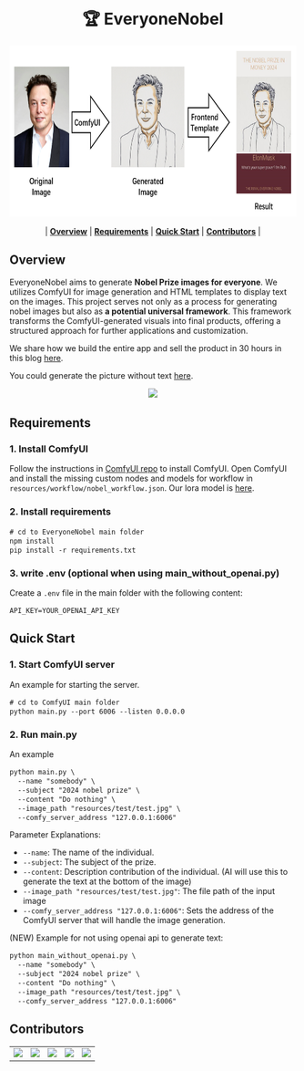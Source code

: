 <!-- PROJECT LOGO -->
<br />
<div align="center">
    <h1> &#127942 EveryoneNobel </h1>
    <img height="300" src="resources/readme/overview.png" />
</div>

<div align="center">

| **[Overview](#overview)** | **[Requirements](#requirements)** | **[Quick Start](#quick-start)** | **[Contributors](#contributors)** |
</div>

## Overview

EveryoneNobel aims to generate **Nobel Prize images for everyone**. We utilizes ComfyUI for image generation and HTML templates to display text on the images. This project serves not only as a process for generating nobel images but also as **a potential universal framework**. This framework transforms the ComfyUI-generated visuals into final products, offering a structured approach for further applications and customization.

We share how we build the entire app and sell the product in 30 hours in this blog [here](https://mp.weixin.qq.com/s/t3v-h1MzpFKuh0RCMRmjEg).

You could generate the picture without text [here](https://civitai.com/models/875184?modelVersionId=979771).

<div align="center">
    <img width="800" src="resources/readme/result_allinone_small.png" />
</div>

## Requirements
### 1. Install ComfyUI
Follow the instructions in [ComfyUI repo](https://github.com/comfyanonymous/ComfyUI) to install ComfyUI. Open ComfyUI and install the missing custom nodes and models for workflow in `resources/workflow/nobel_workflow.json`. Our lora model is [here](https://civitai.com/models/875184?modelVersionId=979771).

### 2. Install requirements
``` shell
# cd to EveryoneNobel main folder
npm install
pip install -r requirements.txt
```

### 3. write .env (optional when using main_without_openai.py) 
Create a `.env` file in the main folder with the following content:
``` shell
API_KEY=YOUR_OPENAI_API_KEY
```

## Quick Start

### 1. Start ComfyUI server
An example for starting the server.

``` shell
# cd to ComfyUI main folder
python main.py --port 6006 --listen 0.0.0.0
```

### 2. Run main.py

An example
```shell
python main.py \
  --name "somebody" \
  --subject "2024 nobel prize" \
  --content "Do nothing" \
  --image_path "resources/test/test.jpg" \
  --comfy_server_address "127.0.0.1:6006"
```
Parameter Explanations:
- `--name`: The name of the individual.
- `--subject`: The subject of the prize.
- `--content`: Description contribution of the individual. (AI will use this to generate the text at the bottom of the image)
- `--image_path "resources/test/test.jpg"`: The file path of the input image
- `--comfy_server_address "127.0.0.1:6006"`: Sets the address of the ComfyUI server that will handle the image generation.

(NEW) Example for not using openai api to generate text:
```shell
python main_without_openai.py \
  --name "somebody" \
  --subject "2024 nobel prize" \
  --content "Do nothing" \
  --image_path "resources/test/test.jpg" \
  --comfy_server_address "127.0.0.1:6006"
```

## Contributors
<table>
  <tr>
    <td><a href="https://github.com/16131zzzzzzzz"><img src="https://github.com/16131zzzzzzzz.png" width="60px;"/></a></td>
    <td><a href="https://github.com/AudareLesdent"><img src="https://github.com/AudareLesdent.png" width="60px;"/></a></td>
    <td><a href="https://github.com/AlchemistZoro"><img src="https://github.com/AlchemistZoro.png" width="60px;"/></a></td>
    <td><a href="https://github.com/bs001l"><img src="https://github.com/bs001l.png" width="60px;"/></a></td>
    <td><a href="https://github.com/zhoulele12"><img src="https://github.com/zhoulele12.png" width="60px;"/></a></td>
  </tr>
</table>
